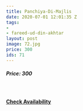 ```yaml
---
title: Panchiya-Di-Majlis
date: 2020-07-01 12:01:35 Z
tags:
- 
- fareed-ud-din-akhtar
layout: post
image: 72.jpg
price: 300
ids: 71
---
```


<h5>Price: 300</h5><br>


<h4><a class="add-cart cart1" href="{{ site.baseurl }}/books#71"><b>Check Availability</b></a></h4>

<body>
 <script src="{{ site.baseurl }}/js/main.js"></script>
 </body>